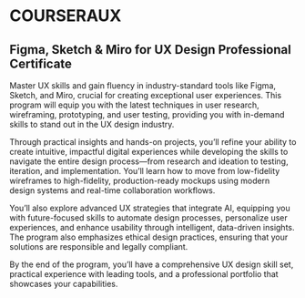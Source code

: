 # COURSERAUX
## Figma, Sketch &amp; Miro for UX Design Professional Certificate

Master UX skills and gain fluency in industry-standard tools like Figma, Sketch, and Miro, crucial for creating exceptional user experiences. This program will equip you with the latest techniques in user research, wireframing, prototyping, and user testing, providing you with in-demand skills to stand out in the UX design industry.

Through practical insights and hands-on projects, you’ll refine your ability to create intuitive, impactful digital experiences while developing the skills to navigate the entire design process—from research and ideation to testing, iteration, and implementation. You’ll learn how to move from low-fidelity wireframes to high-fidelity, production-ready mockups using modern design systems and real-time collaboration workflows.

You’ll also explore advanced UX strategies that integrate AI, equipping you with future-focused skills to automate design processes, personalize user experiences, and enhance usability through intelligent, data-driven insights. The program also emphasizes ethical design practices, ensuring that your solutions are responsible and legally compliant.

By the end of the program, you’ll have a comprehensive UX design skill set, practical experience with leading tools, and a professional portfolio that showcases your capabilities.
